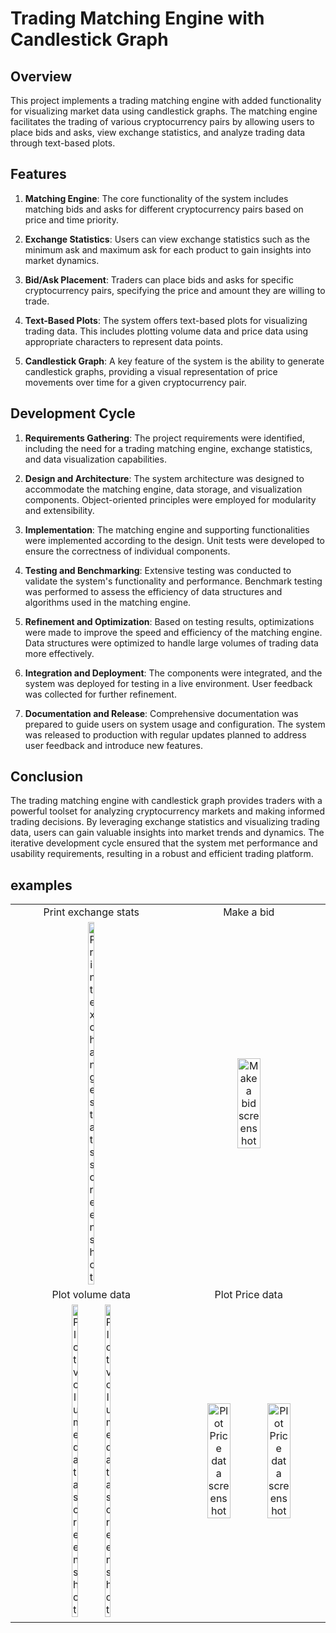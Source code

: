 # Trading Matching Engine with Candlestick Graph

## Overview
This project implements a trading matching engine with added functionality for visualizing market data using candlestick graphs. The matching engine facilitates the trading of various cryptocurrency pairs by allowing users to place bids and asks, view exchange statistics, and analyze trading data through text-based plots.

## Features
1. **Matching Engine**: The core functionality of the system includes matching bids and asks for different cryptocurrency pairs based on price and time priority.

2. **Exchange Statistics**: Users can view exchange statistics such as the minimum ask and maximum ask for each product to gain insights into market dynamics.

3. **Bid/Ask Placement**: Traders can place bids and asks for specific cryptocurrency pairs, specifying the price and amount they are willing to trade.

4. **Text-Based Plots**: The system offers text-based plots for visualizing trading data. This includes plotting volume data and price data using appropriate characters to represent data points.

5. **Candlestick Graph**: A key feature of the system is the ability to generate candlestick graphs, providing a visual representation of price movements over time for a given cryptocurrency pair.

## Development Cycle
1. **Requirements Gathering**: The project requirements were identified, including the need for a trading matching engine, exchange statistics, and data visualization capabilities.

2. **Design and Architecture**: The system architecture was designed to accommodate the matching engine, data storage, and visualization components. Object-oriented principles were employed for modularity and extensibility.

3. **Implementation**: The matching engine and supporting functionalities were implemented according to the design. Unit tests were developed to ensure the correctness of individual components.

4. **Testing and Benchmarking**: Extensive testing was conducted to validate the system's functionality and performance. Benchmark testing was performed to assess the efficiency of data structures and algorithms used in the matching engine.

5. **Refinement and Optimization**: Based on testing results, optimizations were made to improve the speed and efficiency of the matching engine. Data structures were optimized to handle large volumes of trading data more effectively.

6. **Integration and Deployment**: The components were integrated, and the system was deployed for testing in a live environment. User feedback was collected for further refinement.

7. **Documentation and Release**: Comprehensive documentation was prepared to guide users on system usage and configuration. The system was released to production with regular updates planned to address user feedback and introduce new features.

## Conclusion
The trading matching engine with candlestick graph provides traders with a powerful toolset for analyzing cryptocurrency markets and making informed trading decisions. By leveraging exchange statistics and visualizing trading data, users can gain valuable insights into market trends and dynamics. The iterative development cycle ensured that the system met performance and usability requirements, resulting in a robust and efficient trading platform.

## examples
<table>
  <tr>
    <td align="center">
      Print exchange stats
    </td>
    <td align="center">
      Make a bid
    </td>
  </tr>
  <tr>
    <td align="center">
      <img src="https://imgur.com/PT1HZtS.png" alt="Print exchange stats screenshot" height="20%"/>
    </td>
    <td align="center">
      <img src="https://imgur.com/chUIQ1r.png" alt="Make a bid screenshot" height="40%"/>
    </td>
  </tr>
  <tr>
    <td align="center">
      Plot volume data
    </td>
    <td align="center">
      Plot Price data
    </td>
  </tr>
  <tr>
    <td align="center">
      <img src="https://imgur.com/YGnjaZF.png" alt="Plot volume data screenshot" height="20%"/>
      <img src="https://imgur.com/RT1UFM0.png" alt="Plot volume data screenshot" height="20%"/>
    </td>
    <td align="center">
      <img src="https://imgur.com/KfdcPxj.png" alt="Plot Price data screenshot" height="40%"/>
      <img src="https://imgur.com/xYNxIGQ.png" alt="Plot Price data screenshot" height="40%"/>
    </td>
  </tr>
</table>


<!--
<p align="left">
  Print exchange stats
  <img src="https://imgur.com/PT1HZtS.png" alt="DJ app screenshot" height="20%"/>
</p>

<p align="center">
  Make a bid
  <img src="https://imgur.com/chUIQ1r.png" alt="DJ app screenshot" height="20%"/>
</p>

<p align="right">
  Plot volume data
  <img src="https://imgur.com/YGnjaZF.png" alt="DJ app screenshot" height="20%"/>
</p>

<p align="left">
  Plot volume data
  <img src="https://imgur.com/YGnjaZF.png" alt="DJ app screenshot" height="20%"/>
  <img src="https://imgur.com/RT1UFM0.png" alt="DJ app screenshot" height="20%"/>
</p>


<p align="right">
  Plot Price data
  <img src="https://imgur.com/KfdcPxj.png" alt="DJ app screenshot" height="20%"/>
</p>

-->
